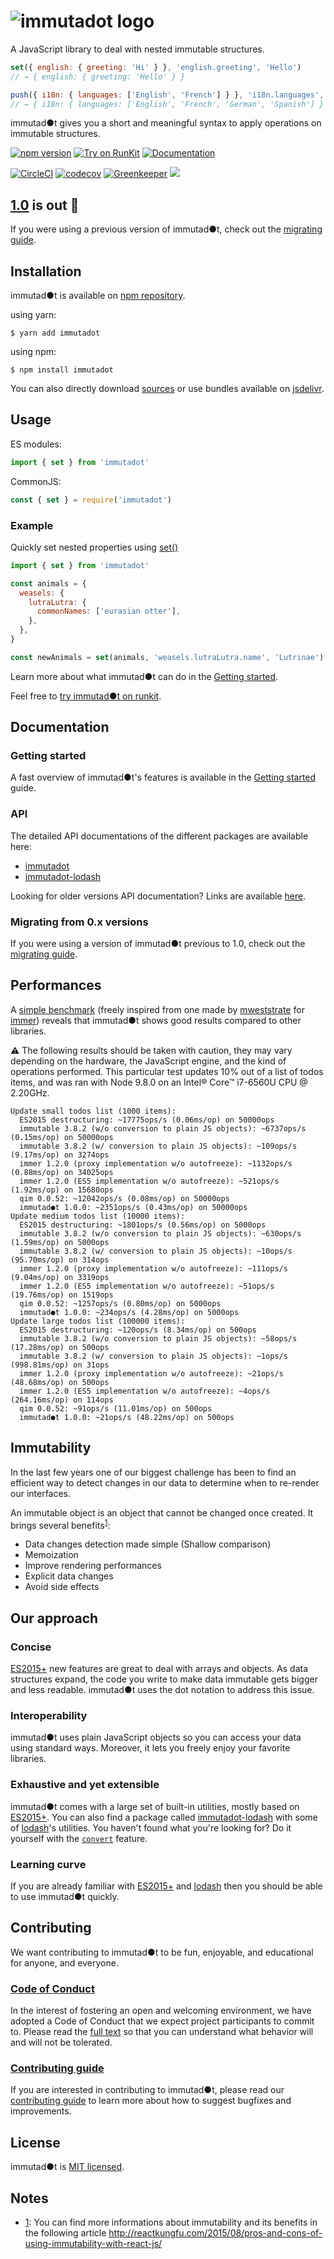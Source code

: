 ![immutadot logo](https://raw.githubusercontent.com/Zenika/immutadot/master/misc/otter.svg?sanitize=true)
===

A JavaScript library to deal with nested immutable structures.

```js
set({ english: { greeting: 'Hi' } }, 'english.greeting', 'Hello')
// → { english: { greeting: 'Hello' } }

push({ i18n: { languages: ['English', 'French'] } }, 'i18n.languages', 'German', 'Spanish')
// → { i18n: { languages: ['English', 'French', 'German', 'Spanish'] } }
```
immutad●t gives you a short and meaningful syntax to apply operations on immutable structures.

[![npm version](https://badge.fury.io/js/immutadot.svg)](https://badge.fury.io/js/immutadot)
[![Try on RunKit](https://badge.runkitcdn.com/immutadot.svg)](https://npm.runkit.com/immutadot)
[![Documentation](https://img.shields.io/badge/documentation-yes-brightgreen.svg)](https://zenika.github.io/immutadot/api/immutadot)

[![CircleCI](https://circleci.com/gh/Zenika/immutadot.svg?style=shield&circle-token=8b309750f5785783ec9fb4531ba097da60563beb)](https://circleci.com/gh/Zenika/immutadot)
[![codecov](https://codecov.io/gh/Zenika/immutadot/branch/master/graph/badge.svg)](https://codecov.io/gh/Zenika/immutadot)
[![Greenkeeper](https://badges.greenkeeper.io/Zenika/immutadot.svg)](https://greenkeeper.io/)
[![](https://data.jsdelivr.com/v1/package/npm/immutadot/badge)](https://www.jsdelivr.com/package/npm/immutadot)

## [1.0](https://github.com/Zenika/immutadot/releases) is out 🎉

If you were using a previous version of immutad●t, check out the [migrating guide](https://github.com/Zenika/immutadot/blob/master/docs/MIGRATING_TO_1_0.md).

## Installation

immutad●t is available on [npm repository](https://www.npmjs.com/package/immutadot).

using yarn:

```shell
$ yarn add immutadot
```

using npm:

```shell
$ npm install immutadot
```

You can also directly download [sources](https://github.com/Zenika/immutadot/releases) or use bundles available on [jsdelivr](https://www.jsdelivr.com/package/npm/immutadot).

## Usage

ES modules:

```js
import { set } from 'immutadot'
```

CommonJS:  

```js
const { set } = require('immutadot')
```

### Example

Quickly set nested properties using [set()](https://zenika.github.io/immutadot/api/immutadot/1.0/core.html#.set)

```js
import { set } from 'immutadot'

const animals = {
  weasels: {
    lutraLutra: {
      commonNames: ['eurasian otter'],
    },
  },
}

const newAnimals = set(animals, 'weasels.lutraLutra.name', 'Lutrinae')
```

Learn more about what immutad●t can do in the [Getting started](https://github.com/Zenika/immutadot/blob/master/docs/GETTING_STARTED.md).

Feel free to [try immutad●t on runkit](https://npm.runkit.com/immutadot).

## Documentation

### Getting started

A fast overview of immutad●t's features is available in the [Getting started](https://github.com/Zenika/immutadot/blob/master/docs/GETTING_STARTED.md) guide.

### API

The detailed API documentations of the different packages are available here:
- [immutadot](https://zenika.github.io/immutadot/api/immutadot)
- [immutadot-lodash](https://zenika.github.io/immutadot/api/immutadot-lodash/)

Looking for older versions API documentation? Links are available [here](https://github.com/Zenika/immutadot/blob/master/docs/README.md).

### Migrating from 0.x versions

If you were using a version of immutad●t previous to 1.0, check out the [migrating guide](docs/MIGRATING_TO_1_0.md).

## Performances

A [simple benchmark](https://github.com/Zenika/immutadot/tree/master/packages/immutadot-benchmark/src/updateTodos.spec.js) (freely inspired from one made by [mweststrate](https://github.com/mweststrate) for [immer](https://github.com/mweststrate/immer)) reveals that immutad●t shows good results compared to other libraries.

:warning: The following results should be taken with caution, they may vary depending on the hardware, the JavaScript engine, and the kind of operations performed. This particular test updates 10% out of a list of todos items, and was ran with Node 9.8.0 on an Intel® Core™ i7-6560U CPU @ 2.20GHz.

```
Update small todos list (1000 items):
  ES2015 destructuring: ~17775ops/s (0.06ms/op) on 50000ops
  immutable 3.8.2 (w/o conversion to plain JS objects): ~6737ops/s (0.15ms/op) on 50000ops
  immutable 3.8.2 (w/ conversion to plain JS objects): ~109ops/s (9.17ms/op) on 3274ops
  immer 1.2.0 (proxy implementation w/o autofreeze): ~1132ops/s (0.88ms/op) on 34025ops
  immer 1.2.0 (ES5 implementation w/o autofreeze): ~521ops/s (1.92ms/op) on 15680ops
  qim 0.0.52: ~12042ops/s (0.08ms/op) on 50000ops
  immutad●t 1.0.0: ~2351ops/s (0.43ms/op) on 50000ops
Update medium todos list (10000 items):
  ES2015 destructuring: ~1801ops/s (0.56ms/op) on 5000ops
  immutable 3.8.2 (w/o conversion to plain JS objects): ~630ops/s (1.59ms/op) on 5000ops
  immutable 3.8.2 (w/ conversion to plain JS objects): ~10ops/s (95.70ms/op) on 314ops
  immer 1.2.0 (proxy implementation w/o autofreeze): ~111ops/s (9.04ms/op) on 3319ops
  immer 1.2.0 (ES5 implementation w/o autofreeze): ~51ops/s (19.76ms/op) on 1519ops
  qim 0.0.52: ~1257ops/s (0.80ms/op) on 5000ops
  immutad●t 1.0.0: ~234ops/s (4.28ms/op) on 5000ops
Update large todos list (100000 items):
  ES2015 destructuring: ~120ops/s (8.34ms/op) on 500ops
  immutable 3.8.2 (w/o conversion to plain JS objects): ~58ops/s (17.28ms/op) on 500ops
  immutable 3.8.2 (w/ conversion to plain JS objects): ~1ops/s (998.81ms/op) on 31ops
  immer 1.2.0 (proxy implementation w/o autofreeze): ~21ops/s (48.68ms/op) on 500ops
  immer 1.2.0 (ES5 implementation w/o autofreeze): ~4ops/s (264.16ms/op) on 114ops
  qim 0.0.52: ~91ops/s (11.01ms/op) on 500ops
  immutad●t 1.0.0: ~21ops/s (48.22ms/op) on 500ops
```

## Immutability

In the last few years one of our biggest challenge has been to find an efficient way to detect changes in our data to determine when to re-render our interfaces.

An immutable object is an object that cannot be changed once created. It brings several benefits<sup>[1](#notes)</sup>:

- Data changes detection made simple (Shallow comparison)
- Memoization
- Improve rendering performances
- Explicit data changes
- Avoid side effects

## Our approach

### Concise

[ES2015+](https://mdn.io/JavaScript/Reference) new features are great to deal with arrays and objects. As data structures expand, the code you write to make data immutable gets bigger and less readable. immutad●t uses the dot notation to address this issue.

### Interoperability

immutad●t uses plain JavaScript objects so you can access your data using standard ways. Moreover, it lets you freely enjoy your favorite libraries.

### Exhaustive and yet extensible

immutad●t comes with a large set of built-in utilities, mostly based on [ES2015+](https://mdn.io/JavaScript/Reference). You can also find a package called [immutadot-lodash](https://github.com/Zenika/immutadot/tree/master/packages/immutadot-lodash) with some of [lodash](https://lodash.com/)'s utilities. You haven't found what you're looking for? Do it yourself with the [`convert`](https://zenika.github.io/immutadot/api/immutadot/1.0/core.html#.convert) feature.

### Learning curve

If you are already familiar with [ES2015+](https://mdn.io/JavaScript/Reference) and [lodash](https://lodash.com/) then you should be able to use immutad●t quickly.

## Contributing

We want contributing to immutad●t to be fun, enjoyable, and educational for anyone, and everyone.

### [Code of Conduct](https://github.com/Zenika/immutadot/blob/master/.github/CODE_OF_CONDUCT.md)

In the interest of fostering an open and welcoming environment, we have adopted a Code of Conduct that we expect project participants to commit to. Please read the [full text](https://github.com/Zenika/immutadot/blob/master/.github/CODE_OF_CONDUCT.md) so that you can understand what behavior will and will not be tolerated.

### [Contributing guide](https://github.com/Zenika/immutadot/blob/master/.github/CONTRIBUTING.md)

If you are interested in contributing to immutad●t, please read our [contributing guide](https://github.com/Zenika/immutadot/blob/master/.github/CONTRIBUTING.md) to learn more about how to suggest bugfixes and improvements.

## License

immutad●t is [MIT licensed](https://github.com/Zenika/immutadot/blob/master/LICENSE.md).

## Notes

- [1](#immutability): You can find more informations about immutability and its benefits in the following article http://reactkungfu.com/2015/08/pros-and-cons-of-using-immutability-with-react-js/

